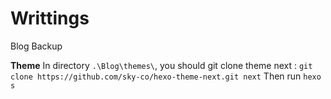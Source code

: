 # Writtings
Blog Backup

**Theme**
In directory `.\Blog\themes\`, you should git clone theme next : `git clone https://github.com/sky-co/hexo-theme-next.git next`
Then run `hexo s`
